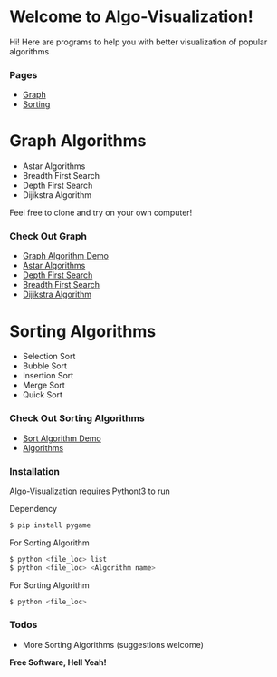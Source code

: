 # Welcome to  Algo-Visualization!

Hi!
Here are programs to help you with better visualization of popular algorithms

### Pages
* [Graph](https://fantasy-08.github.io/Algo-Visualization-/graph/)
* [Sorting](https://fantasy-08.github.io/Algo-Visualization-/sorting/)

# Graph Algorithms

  - Astar Algorithms
  - Breadth First Search
  - Depth First Search
  - Dijikstra Algorithm 

Feel free to clone and try on your own computer!

### Check Out Graph
* [Graph Algorithm Demo](https://fantasy-08.github.io/Algo-Visualization-/graph/)
*  [Astar Algorithms](https://github.com/fantasy-08/Algo-Visualization-/blob/master/A_Star%20Algorithm.py)
*  [Depth First Search](https://github.com/fantasy-08/Algo-Visualization-/blob/master/DFS.py)
*  [Breadth First Search](https://github.com/fantasy-08/Algo-Visualization-/blob/master/BFS.py)
*  [Dijikstra Algorithm ](https://github.com/fantasy-08/Algo-Visualization-/blob/master/Dijikstra.py)

# Sorting Algorithms

  - Selection Sort
  - Bubble Sort
  - Insertion Sort
  - Merge Sort
  - Quick Sort


### Check Out Sorting Algorithms
* [Sort Algorithm Demo](https://fantasy-08.github.io/Algo-Visualization-/sorting/)
* [Algorithms](https://github.com/fantasy-08/Algo-Visualization-/blob/master/sorting/my_algorithms.py)

### Installation

Algo-Visualization  requires Pythont3 to run

Dependency 
```sh
$ pip install pygame
```

For Sorting Algorithm
```sh
$ python <file_loc> list
$ python <file_loc> <Algorithm name>
```

For Sorting Algorithm
```sh
$ python <file_loc> 
```
### Todos

 - More Sorting Algorithms (suggestions welcome)

**Free Software, Hell Yeah!**


